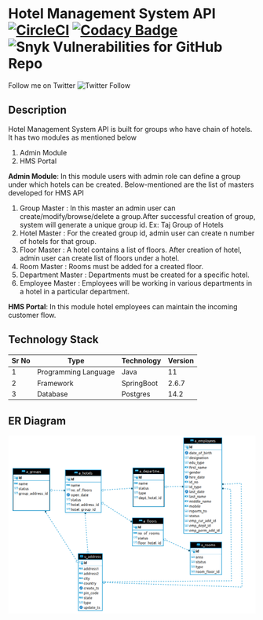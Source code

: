 # Hotel Management System API [![CircleCI](https://circleci.com/gh/rahulraogrr/hms/tree/main.svg?style=svg)](https://circleci.com/gh/rahulraogrr/hms/tree/main) [![Codacy Badge](https://app.codacy.com/project/badge/Grade/2b5cbf01886a4cbab07cdb9620ff31af)](https://www.codacy.com/gh/rahulraogrr/hms/dashboard?utm_source=github.com&amp;utm_medium=referral&amp;utm_content=rahulraogrr/hms&amp;utm_campaign=Badge_Grade) ![Snyk Vulnerabilities for GitHub Repo](https://img.shields.io/snyk/vulnerabilities/github/rahulraogrr/hms) 

Follow me on Twitter ![Twitter Follow](https://img.shields.io/twitter/follow/rahulrao20?style=social)

## Description

Hotel Management System API is built for groups who have chain of hotels. It has two modules as mentioned below

1. Admin Module
2. HMS Portal

**Admin Module**: In this module users with admin role can define a group under which hotels can be created. Below-mentioned are the list of masters developed for HMS API
1. Group Master      : In this master an admin user can create/modify/browse/delete a group.After successful creation of group, system will generate a unique group id. Ex: Taj Group of Hotels
2. Hotel Master      : For the created group id, admin user can create n number of hotels for that group.
3. Floor Master      : A hotel contains a list of floors. After creation of hotel, admin user can create list of floors under a hotel.
4. Room Master       : Rooms must be added for a created floor.
5. Department Master : Departments must be created for a specific hotel. 
6. Employee Master   : Employees will be working in various departments in a hotel in a particular department.

**HMS Portal**: In this module hotel employees can maintain the incoming customer flow.

## Technology Stack

| Sr No | Type                 | Technology | Version |
|-------|----------------------|------------|---------|
| 1     | Programming Language | Java       | 11      |
| 2     | Framework            | SpringBoot | 2.6.7   |
| 3     | Database             | Postgres   | 14.2    |

## ER Diagram
![image description](src/main/resources/static/images/er_diagram.png)
